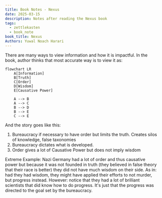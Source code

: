 ```yaml
---
title: Book Notes - Nexus
date: 2025-03-15
description: Notes after reading the Nexus book
tags:
  - zettlekasten
  - book_note
book_title: Nexus
Authors: Yuwal Noach Harari
---
```


There are many ways to view information and how it is impactful. In the book, author thinks that most accurate way is to view it as:

```mermaid
flowchart LR
    A[Information]
    B[Truth]
    C[Order]
    D[Wisdom]
    E[Causative Power]

    A --> B
    A --> C
    B --> D
    B --> E
    C --> E
```

And the story goes like this:

1. Bureaucracy if necessary to have order but limits the truth.
    Creates silos of knowledge, false taxonomies
2. Bureaucracy dictates what is developed.
3. Order gives a lot of Causative Power but does not imply wisdom

Extreme Example: Nazi Germany had a lot of order and thus causative power but
because it was not founded in truth (they believed in false theory that their
race is better) they did not have much wisdom on their side. As in: had they had
wisdom, they might have applied their efforts to not murder, but progress
instead. However: notice that they had a lot of brilliant scientists that did
know how to do progress. It's just that the progress was directed to the goal
set by the bureaucracy.

